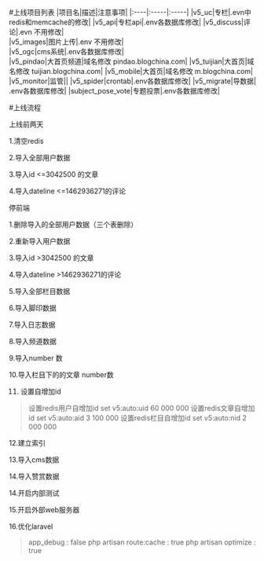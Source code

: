#上线项目列表
|项目名|描述|注意事项|
|:----|:-----|:-----|
|v5_uc|专栏|.evn中redis和memcache的修改|
|v5_api|专栏api|.env各数据库修改| 
|v5_discuss|评论|.evn 不用修改|      
|v5_images|图片上传|.env 不用修改|  
|v5_ogc|cms系统|.env各数据库修改|  
|v5_pindao|大首页频道|域名修改 pindao.blogchina.com|
|v5_tuijian|大首页|域名修改 tuijian.blogchina.com|
|v5_mobile|大首页|域名修改 m.blogchina.com|
|v5_monitor|监管|| 
|v5_spider|crontab|.env各数据库修改|
|v5_migrate|导数据| .env各数据库修改|
|subject_pose_vote|专题投票|.env各数据库修改|


#上线流程


上线前两天  

1.清空redis

2.导入全部用户数据

3.导入id <=3042500 的文章

4.导入dateline <=1462936271的评论



停前端

1.删除导入的全部用户数据（三个表删除）

2.重新导入用户数据

3.导入id >3042500 的文章

4.导入dateline >1462936271的评论

5.导入全部栏目数据

6.导入脚印数据 

7.导入日志数据 

8.导入频道数据 

9.导入number 数 

10.导入栏目下的的文章 number数

11. 设置自增加id

> 设置redis用户自增加id set v5:auto:uid 60 000 000
> 设置redis文章自增加id set v5:auto:aid 3 100 000
> 设置redis栏目自增加id set v5:auto:nid 2 000 000

12.建立索引

13.导入cms数据

14.导入赞赏数据

14.开启内部测试

15.开启外部web服务器

16.优化laravel

> app_debug : false
> php artisan route:cache : true
> php artisan optimize : true








